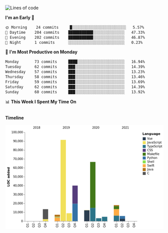 <!--START_SECTION:waka-->
![Lines of code](https://img.shields.io/badge/From%20Hello%20World%20I%27ve%20Written-272243%20lines%20of%20code-blue)

**I'm an Early 🐤** 

```text
🌞 Morning    24 commits     █░░░░░░░░░░░░░░░░░░░░░░░░   5.57% 
🌆 Daytime    204 commits    ███████████░░░░░░░░░░░░░░   47.33% 
🌃 Evening    202 commits    ███████████░░░░░░░░░░░░░░   46.87% 
🌙 Night      1 commits      ░░░░░░░░░░░░░░░░░░░░░░░░░   0.23%

```
📅 **I'm Most Productive on Monday** 

```text
Monday       73 commits     ████░░░░░░░░░░░░░░░░░░░░░   16.94% 
Tuesday      62 commits     ███░░░░░░░░░░░░░░░░░░░░░░   14.39% 
Wednesday    57 commits     ███░░░░░░░░░░░░░░░░░░░░░░   13.23% 
Thursday     58 commits     ███░░░░░░░░░░░░░░░░░░░░░░   13.46% 
Friday       59 commits     ███░░░░░░░░░░░░░░░░░░░░░░   13.69% 
Saturday     62 commits     ███░░░░░░░░░░░░░░░░░░░░░░   14.39% 
Sunday       60 commits     ███░░░░░░░░░░░░░░░░░░░░░░   13.92%

```


📊 **This Week I Spent My Time On** 

```text
```

**Timeline**

![Chart not found](https://raw.githubusercontent.com/johann-lr/johann-lr/master/charts/bar_graph.png) 


<!--END_SECTION:waka-->

